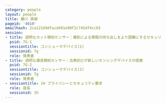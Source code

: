 ```yaml
---
category: people
layout: people
title: 藤川 真樹
pageid: '4010'
emailhash: 2ca12169dfacd491e90f2c745df4ccb5
session:
- title: 透明なカット検知センサー：撮影による情報の持ち出しをより困難にするセキュリティデバイスの提案
  psid: 7G-1
  sessiontitle: コンシューマデバイス(2)
  sessionid: 7g
  role: 発表者
- title: 透明な漏液検知センサー：古典的だが新しいセンシングデバイスの提案
  psid: 7G-2
  sessiontitle: コンシューマデバイス(2)
  sessionid: 7g
  role: 発表者
- sessiontitle: 1H プライバシーとセキュリティ要求
  role: 座長
  sessionid: 1h
---
```

